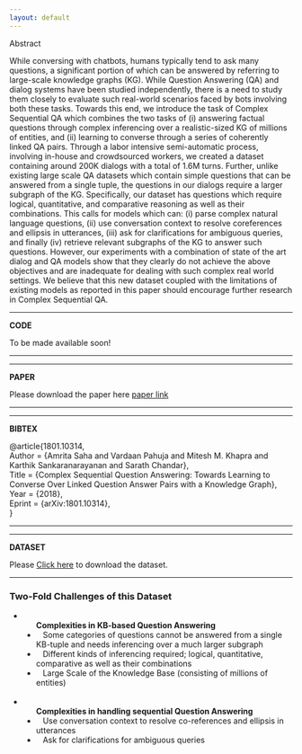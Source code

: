 ```yaml
---
layout: default
---
```



<div class="panel panel-default">
  <div class="panel-heading">Abstract</div>
<div class="panel-body">

  While conversing with chatbots, humans typically tend to ask many questions, a significant portion of which can be answered by referring to large-scale knowledge graphs (KG). While Question Answering (QA) and dialog systems have been studied independently, there is a need to study them closely to evaluate such real-world scenarios faced by bots involving both these tasks. Towards this end, we introduce the task of Complex Sequential QA which combines the two tasks of (i) answering factual questions through complex inferencing over a realistic-sized KG of millions of entities, and (ii) learning to converse through a series of coherently linked QA pairs. Through a labor intensive semi-automatic process, involving in-house and crowdsourced workers, we created a dataset containing around 200K dialogs with a total of 1.6M turns. Further, unlike existing large scale QA datasets which contain simple questions that can be answered from a single tuple, the questions in our dialogs require a larger subgraph of the KG. Specifically, our dataset has questions which require logical, quantitative, and comparative reasoning as well as their combinations. This calls for models which can: (i) parse complex natural language questions, (ii) use conversation context to resolve coreferences and ellipsis in utterances, (iii) ask for clarifications for ambiguous queries, and finally (iv) retrieve relevant subgraphs of the KG to answer such questions. However, our experiments with a combination of state of the art dialog and QA models show that they clearly do not achieve the above objectives and are inadequate for dealing with such complex real world settings. We believe that this new dataset coupled with the limitations of existing models as reported in this paper should encourage further research in Complex Sequential QA.
</div>
</div>

---
**CODE**
<div class='row section highlight'>
  <div class='col-xs-10 col-xs-offset-1'>
To be made available soon!
  </div>
</div>

---
---
**PAPER**

<!-- Put paper arxiv link here -->
Please download the paper here [paper link](https://arxiv.org/abs/1801.10314)

---
---
**BIBTEX**

@article{1801.10314, <br/>
Author = {Amrita Saha and Vardaan Pahuja and Mitesh M. Khapra and Karthik Sankaranarayanan and Sarath Chandar},<br/>
Title = {Complex Sequential Question Answering: Towards Learning to Converse Over Linked Question Answer Pairs with a Knowledge Graph},<br/>
Year = {2018},<br/>
Eprint = {arXiv:1801.10314},<br/>
}<br/>

---
---
**DATASET**

Please [Click here]({{site.baseurl}}/download/) to download the dataset.

---
### Two-Fold Challenges of this Dataset

<ul style="list-style-type:disc">
<li> <ul style="list-style-type:disc"><b> Complexities in KB-based Question Answering</b> 
        <li>&nbsp;&nbsp;&nbsp;Some categories of questions cannot be answered from a single KB-tuple and needs inferencing over a much larger subgraph</li>
	<li>&nbsp;&nbsp;&nbsp;Different kinds of inferencing required; logical, quantitative, comparative as well as their combinations</li>
	<li>&nbsp;&nbsp;&nbsp;Large Scale of the Knowledge Base (consisting of millions of entities)</li>
	</ul>
</li>	
<br/>
<li> <ul style="list-style-type:disc"><b> Complexities in handling sequential Question Answering</b>
	<li>&nbsp;&nbsp;&nbsp;Use conversation context to resolve co-references and ellipsis in utterances</li>
 	<li>&nbsp;&nbsp;&nbsp;Ask for clarifications for ambiguous queries</li>
	</ul>
</li>
</ul>	


